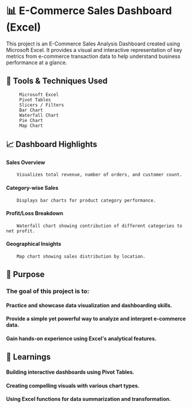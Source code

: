 # 📊 E-Commerce Sales Dashboard (Excel)

This project is an E-Commerce Sales Analysis Dashboard created using Microsoft Excel. 
It provides a visual and interactive representation of key metrics from e-commerce transaction data to help understand business performance at a glance.

## 🔧 Tools & Techniques Used
       
         Microsoft Excel
         Pivot Tables
         Slicers / Filters
         Bar Chart
         Waterfall Chart
         Pie Chart
         Map Chart

## 📈 Dashboard Highlights      

   #### Sales Overview
        Visualizes total revenue, number of orders, and customer count.

####    Category-wise Sales
        Displays bar charts for product category performance.

####    Profit/Loss Breakdown
        Waterfall chart showing contribution of different categories to net profit.

####    Geographical Insights
        Map chart showing sales distribution by location.

## 📌 Purpose

### The goal of this project is to:
#### Practice and showcase data visualization and dashboarding skills.
#### Provide a simple yet powerful way to analyze and interpret e-commerce data.
#### Gain hands-on experience using Excel's analytical features.  

## 🧠 Learnings

#### Building interactive dashboards using Pivot Tables.
#### Creating compelling visuals with various chart types.
#### Using Excel functions for data summarization and transformation.

      
